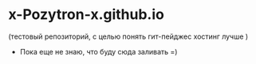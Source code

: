 # x-Pozytron-x.github.io
(тестовый  репозиторий, с целью понять гит-пейджес хостинг лучше )
- Пока еще не знаю, что буду сюда заливать =)
 
